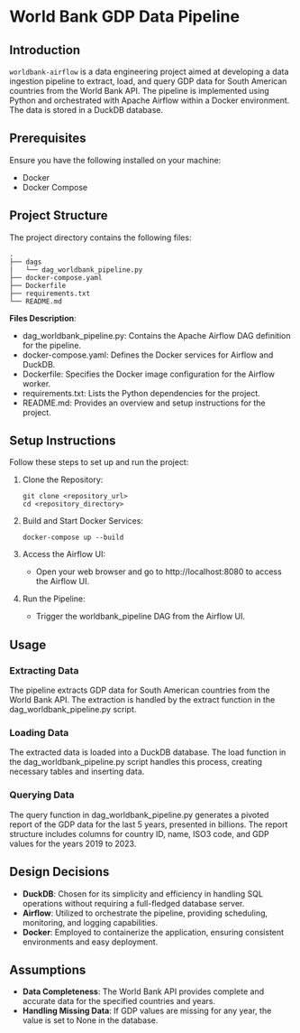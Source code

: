 # World Bank GDP Data Pipeline

## Introduction

```worldbank-airflow``` is a data engineering project aimed at developing a data ingestion pipeline to extract, load, and query GDP data for South American countries from the World Bank API. The pipeline is implemented using Python and orchestrated with Apache Airflow within a Docker environment. The data is stored in a DuckDB database.

## Prerequisites

Ensure you have the following installed on your machine:

- Docker
- Docker Compose

## Project Structure

The project directory contains the following files:

```
.
├── dags
|   └── dag_worldbank_pipeline.py
├── docker-compose.yaml
├── Dockerfile
├── requirements.txt
└── README.md

```

**Files Description**:

- dag_worldbank_pipeline.py: Contains the Apache Airflow DAG definition for the pipeline.
- docker-compose.yaml: Defines the Docker services for Airflow and DuckDB.
- Dockerfile: Specifies the Docker image configuration for the Airflow worker.
- requirements.txt: Lists the Python dependencies for the project.
- README.md: Provides an overview and setup instructions for the project.


## Setup Instructions

Follow these steps to set up and run the project:

1. Clone the Repository:
    ```
    git clone <repository_url>
    cd <repository_directory>
    ```

2. Build and Start Docker Services:
    ```
    docker-compose up --build
    ```

3. Access the Airflow UI:

   - Open your web browser and go to http://localhost:8080 to access the Airflow UI.


4. Run the Pipeline:

    - Trigger the worldbank_pipeline DAG from the Airflow UI.

## Usage
### Extracting Data
The pipeline extracts GDP data for South American countries from the World Bank API. The extraction is handled by the extract function in the dag_worldbank_pipeline.py script.

### Loading Data
The extracted data is loaded into a DuckDB database. The load function in the dag_worldbank_pipeline.py script handles this process, creating necessary tables and inserting data.

### Querying Data
The query function in dag_worldbank_pipeline.py generates a pivoted report of the GDP data for the last 5 years, presented in billions. The report structure includes columns for country ID, name, ISO3 code, and GDP values for the years 2019 to 2023.

## Design Decisions
- **DuckDB**: Chosen for its simplicity and efficiency in handling SQL operations without requiring a full-fledged database server.
- **Airflow**: Utilized to orchestrate the pipeline, providing scheduling, monitoring, and logging capabilities.
- **Docker**: Employed to containerize the application, ensuring consistent environments and easy deployment.

## Assumptions
- **Data Completeness**: The World Bank API provides complete and accurate data for the specified countries and years.
- **Handling Missing Data**: If GDP values are missing for any year, the value is set to None in the database.